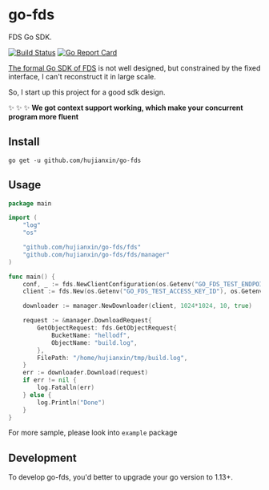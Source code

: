 # go-fds
FDS Go SDK.

[![Build Status](https://travis-ci.org/hujianxin/go-fds.svg?branch=master)](https://travis-ci.org/hujianxin/go-fds)
[![Go Report Card](https://goreportcard.com/badge/github.com/hujianxin/go-fds)](https://goreportcard.com/report/github.com/hujianxin/go-fds)

[The formal Go SDK of FDS](https://github.com/XiaoMi/go-fdslang) is not well designed, but constrained by the fixed interface, I can't reconstruct it in large scale.

So, I start up this project for a good sdk design. 

:sparkles: :sparkles: :sparkles: **We got context support working, which make your concurrent program more fluent**

## Install
`go get -u github.com/hujianxin/go-fds`

## Usage
```go
package main

import (
	"log"
	"os"

	"github.com/hujianxin/go-fds/fds"
	"github.com/hujianxin/go-fds/fds/manager"
)

func main() {
	conf, _ := fds.NewClientConfiguration(os.Getenv("GO_FDS_TEST_ENDPOINT"))
	client := fds.New(os.Getenv("GO_FDS_TEST_ACCESS_KEY_ID"), os.Getenv("GO_FDS_TEST_ACCESS_KEY_SECRET"), conf)

	downloader := manager.NewDownloader(client, 1024*1024, 10, true)

	request := &manager.DownloadRequest{
		GetObjectRequest: fds.GetObjectRequest{
			BucketName: "hellodf",
			ObjectName: "build.log",
		},
		FilePath: "/home/hujianxin/tmp/build.log",
	}
	err := downloader.Download(request)
	if err != nil {
		log.Fatalln(err)
	} else {
		log.Println("Done")
	}
}
```

For more sample, please look into `example` package

## Development
To develop go-fds, you'd better to upgrade your go version to 1.13+.
